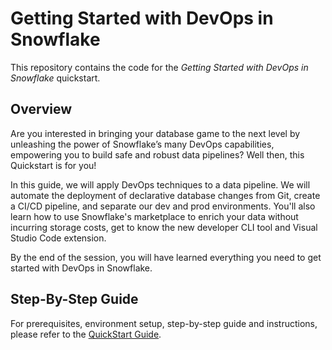# Getting Started with DevOps in Snowflake

This repository contains the code for the *Getting Started with DevOps in Snowflake* quickstart.

## Overview

Are you interested in bringing your database game to the next level by unleashing the power of Snowflake’s many DevOps capabilities, empowering you to build safe and robust data pipelines? Well then, this Quickstart is for you!

In this guide, we will apply DevOps techniques to a data pipeline. We will automate the deployment of declarative database changes from Git, create a CI/CD pipeline, and separate our dev and prod environments. You'll also learn how to use Snowflake's marketplace to enrich your data without incurring storage costs, get to know the new developer CLI tool and Visual Studio Code extension.

By the end of the session, you will have learned everything you need to get started with DevOps in Snowflake.

## Step-By-Step Guide

For prerequisites, environment setup, step-by-step guide and instructions, please refer to the [QuickStart Guide](https://quickstarts.snowflake.com/guide/getting_started_with_devops_in_snowflake).
